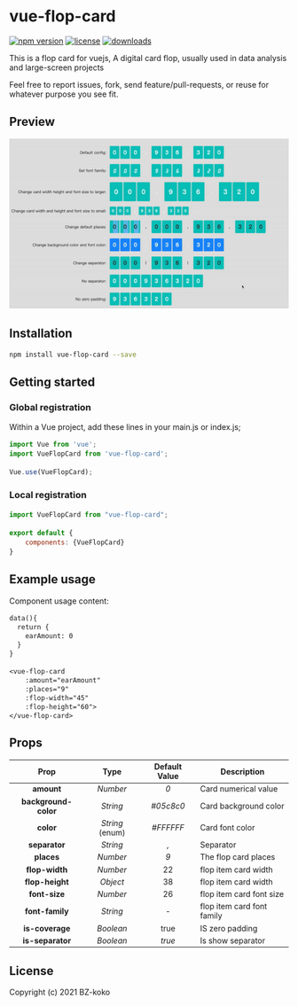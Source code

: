 # vue-flop-card

[![npm version](https://img.shields.io/npm/v/vue-flop-card.svg)](https://www.npmjs.com/package/vue-flop-card)
[![license](https://img.shields.io/npm/l/vue-flop-card.svg)](https://www.npmjs.com/package/vue-flop-card)
[![downloads](https://img.shields.io/npm/dt/vue-flop-card.svg)](https://www.npmjs.com/package/vue-flop-card)

This is a flop card for vuejs,
A digital card flop, usually used in data analysis and large-screen projects

Feel free to report issues, fork, send feature/pull-requests, or reuse for whatever purpose you see fit.

## Preview

![Preview horizontal flip](docs/flop_card.gif)

## Installation

```bash
npm install vue-flop-card --save
```

## Getting started

### Global registration

Within a Vue project, add these lines in your main.js or index.js;

```js
import Vue from 'vue';
import VueFlopCard from 'vue-flop-card';

Vue.use(VueFlopCard);
```

### Local registration

```js
import VueFlopCard from "vue-flop-card";

export default {
    components: {VueFlopCard}
}
```

## Example usage

Component usage content:

```vue
data(){
  return {
    earAmount: 0
  }
}

<vue-flop-card
    :amount="earAmount"
    :places="9"
    :flop-width="45"
    :flop-height="60">
</vue-flop-card>
```

## Props

Prop | Type | Default Value | Description
:---: | :---: | :---: | ---
**amount** | *Number* | *0* | Card numerical value
**background-color** | *String* | *#05c8c0* | Card background color
**color** | *String* (enum) | *#FFFFFF* | Card font color
**separator** | *String* | *,* | Separator
**places** | *Number* | *9* | The flop card places
**flop-width** | *Number* | 22 | flop item card width
**flop-height** | *Object* | 38 | flop item card width
**font-size** | *Number* | 26 | flop item card font size
**font-family** | *String* | - | flop item card font family
**is-coverage** | *Boolean* | true | IS zero padding
**is-separator** | *Boolean* | *true* | Is show separator

## License

Copyright (c) 2021 BZ-koko
